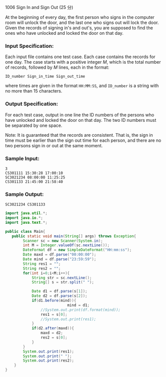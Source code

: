 1006 Sign In and Sign Out (25 分)

At the beginning of every day, the first person who signs in the computer room will unlock the door, and the last one who signs out will lock the door. Given the records of signing in's and out's, you are supposed to find the ones who have unlocked and locked the door on that day.

### Input Specification:

Each input file contains one test case. Each case contains the records for one day. The case starts with a positive integer *M*, which is the total number of records, followed by *M* lines, each in the format:

```
ID_number Sign_in_time Sign_out_time
```

where times are given in the format `HH:MM:SS`, and `ID_number` is a string with no more than 15 characters.

### Output Specification:

For each test case, output in one line the ID numbers of the persons who have unlocked and locked the door on that day. The two ID numbers must be separated by one space.

Note: It is guaranteed that the records are consistent. That is, the sign in time must be earlier than the sign out time for each person, and there are no two persons sign in or out at the same moment.

### Sample Input:

```in
3
CS301111 15:30:28 17:00:10
SC3021234 08:00:00 11:25:25
CS301133 21:45:00 21:58:40
```

### Sample Output:

```out
SC3021234 CS301133
```

```java
import java.util.*;
import java.io.*;
import java.text.*;

public class Main{
   public static void main(String[] args) throws Exception{
        Scanner sc = new Scanner(System.in);
        int M = Integer.valueOf(sc.nextLine());
        DateFormat df = new SimpleDateFormat("HH:mm:ss");
        Date maxd = df.parse("00:00:00");
        Date mind = df.parse("23:59:59");
        String res1 = "";
        String res2 = "";
        for(int i=0;i<M;i++){
            String str = sc.nextLine();
            String[] s = str.split(" ");

            Date d1 = df.parse(s[1]);
            Date d2 = df.parse(s[2]);
            if(d1.before(mind)){
                            mind = d1;
                //System.out.print(df.format(mind));
                res1 = s[0];
                //System.out.print(res1);
            }
            if(d2.after(maxd)){
                maxd = d2;
                res2 = s[0];
            }
        }
        System.out.print(res1);
        System.out.print(" ");
        System.out.print(res2);
    }
}
```

